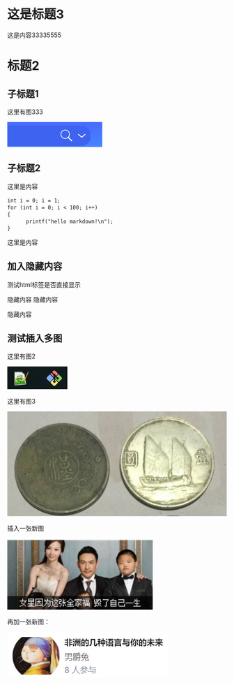 # 这是标题3
这是内容33335555


# 标题2
## 子标题1
这里有图333
<!-- img_location name="Wiz搜索框" -->
![Wiz搜索框](images/测试wiki文章3.md/94b373d7-5131-4385-b055-ac4921a54465.png)




## 子标题2
这里是内容

```
int i = 0; i = 1; 
for (int i = 0; i < 100; i++)
{
      printf("hello markdown!\n");
}
```
这里是内容


## 加入隐藏内容
测试html标签是否直接显示
<!-- pay2show product='id' -->
隐藏内容
隐藏内容

隐藏内容

<!-- /pay2show -->


## 测试插入多图
这里有图2
<!-- img_location name="图2" -->
![图2](images/测试wiki文章3.md/67b70e1e-4abe-48af-bfab-2a1196f151a7.jpg)


这里有图3
<!-- img_location name="图3" -->
![图3](images/测试wiki文章3.md/5af814af-1a90-4566-9da7-8f3bdb6734c7.jpg)




插入一张新图
<!-- img_location name="新图" -->
![新图](images/测试wiki文章3.md/4d082439-35e9-4f2f-9485-292cdf3ba8a3.jpg)



再加一张新图：
<!-- img_location name="新图2" -->
![新图2](images/测试wiki文章3.md/c2974afa-234d-4602-accb-e054f4718d06.jpg)
